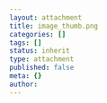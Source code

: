 ```yaml
---
layout: attachment
title: image_thumb.png
categories: []
tags: []
status: inherit
type: attachment
published: false
meta: {}
author: 
---
```


